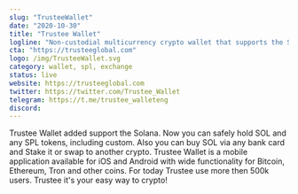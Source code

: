 ```yaml
---
slug: "TrusteeWallet"
date: "2020-10-30"
title: "Trustee Wallet"
logline: "Non-custodial multicurrency crypto wallet that supports the SOL assets. Safe storage, staking, swap, buy and sell crypto via bank card."
cta: "https://trusteeglobal.com"
logo: /img/TrusteeWallet.svg
category: wallet, spl, exchange
status: live
website: https://trusteeglobal.com
twitter: https://twitter.com/Trustee_Wallet
telegram: https://t.me/trustee_walleteng
discord: 
---
```


Trustee Wallet added support the Solana. Now you can safely hold SOL and any SPL tokens, including custom. Also you can buy SOL via any bank card and Stake it or swap to another crypto.
Trustee Wallet is a mobile application available for iOS and Android with wide functionality for Bitcoin, Ethereum, Tron and other coins. For today Trustee use more then 500k users.
Trustee it's your easy way to crypto!